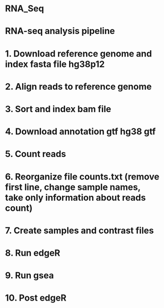 # RNA_Seq 
# RNA-seq analysis pipeline
# 1. Download reference genome and index fasta file hg38p12
# 2. Align reads to reference genome
# 3. Sort and index bam file
# 4. Download annotation gtf hg38 gtf
# 5. Count reads
# 6. Reorganize file counts.txt (remove first line, change sample names, take only information about reads count)
# 7. Create samples and contrast files
# 8. Run edgeR
# 9. Run gsea
# 10. Post edgeR
